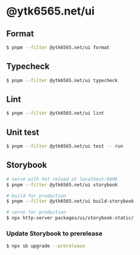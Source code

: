 # @ytk6565.net/ui

## Format

```bash
$ pnpm --filter @ytk6565.net/ui format
```

## Typecheck

```bash
$ pnpm --filter @ytk6565.net/ui typecheck
```

## Lint

```bash
$ pnpm --filter @ytk6565.net/ui lint
```

## Unit test

```bash
$ pnpm --filter @ytk6565.net/ui test -- run
```

## Storybook

```bash
# serve with hot reload at localhost:6006
$ pnpm --filter @ytk6565.net/ui storybook

# build for production
$ pnpm --filter @ytk6565.net/ui build-storybook

# serve for production
$ npx http-server packages/ui/storybook-static/
```

### Update Storybook to prerelease

```bash
$ npx sb upgrade --prerelease
```
